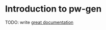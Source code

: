 # Introduction to pw-gen

TODO: write [great documentation](http://jacobian.org/writing/what-to-write/)
